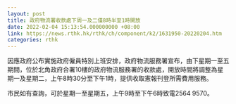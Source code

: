 ```yaml
---
layout: post
title: 政府物流署收款處下周一及二僅8時半至1時開放
date: 2022-02-04 15:13:54.000000000 +08:00
link: https://news.rthk.hk/rthk/ch/component/k2/1631950-20220204.htm
categories: rthk
---
```


因應政府公布實施政府僱員特別上班安排，政府物流服務署宣布，由下星期一至五期間，位於北角政府合署10樓的政府物流服務署的收款處，開放時間將調整為星期一及星期二，上午8時30分至下午1時，提供收取憲報刊登所需費用服務。

市民如有查詢，可於星期一至星期五，上午9時至下午6時致電2564 9570。
